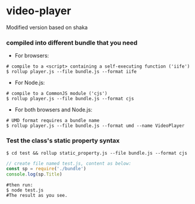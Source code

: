 # video-player
Modified version based on shaka
### compiled into different bundle that you need
+ For browsers:
```shell
# compile to a <script> containing a self-executing function ('iife')
$ rollup player.js --file bundle.js --format iife
```

+ For Node.js:
```shell
# compile to a CommonJS module ('cjs')
$ rollup player.js --file bundle.js --format cjs
```

+ For both browsers and Node.js:
```shell
# UMD format requires a bundle name
$ rollup player.js --file bundle.js --format umd --name VideoPlayer
```

### Test the class's static property syntax
```shell
$ cd test && rollup static_property.js --file bundle.js --format cjs
```
```javascript
// create file named test.js, content as below:
const sp = require('./bundle')
console.log(sp.Title)
```
```shell
#then run: 
$ node test.js
#The result as you see.
```